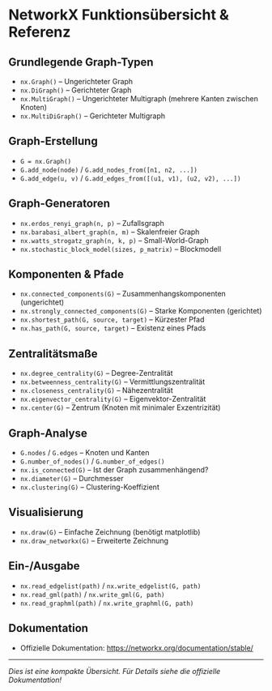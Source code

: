 # NetworkX Funktionsübersicht & Referenz

## Grundlegende Graph-Typen
- `nx.Graph()` – Ungerichteter Graph
- `nx.DiGraph()` – Gerichteter Graph
- `nx.MultiGraph()` – Ungerichteter Multigraph (mehrere Kanten zwischen Knoten)
- `nx.MultiDiGraph()` – Gerichteter Multigraph

## Graph-Erstellung
- `G = nx.Graph()`
- `G.add_node(node)` / `G.add_nodes_from([n1, n2, ...])`
- `G.add_edge(u, v)` / `G.add_edges_from([(u1, v1), (u2, v2), ...])`

## Graph-Generatoren
- `nx.erdos_renyi_graph(n, p)` – Zufallsgraph
- `nx.barabasi_albert_graph(n, m)` – Skalenfreier Graph
- `nx.watts_strogatz_graph(n, k, p)` – Small-World-Graph
- `nx.stochastic_block_model(sizes, p_matrix)` – Blockmodell

## Komponenten & Pfade
- `nx.connected_components(G)` – Zusammenhangskomponenten (ungerichtet)
- `nx.strongly_connected_components(G)` – Starke Komponenten (gerichtet)
- `nx.shortest_path(G, source, target)` – Kürzester Pfad
- `nx.has_path(G, source, target)` – Existenz eines Pfads

## Zentralitätsmaße
- `nx.degree_centrality(G)` – Degree-Zentralität
- `nx.betweenness_centrality(G)` – Vermittlungszentralität
- `nx.closeness_centrality(G)` – Nähezentralität
- `nx.eigenvector_centrality(G)` – Eigenvektor-Zentralität
- `nx.center(G)` – Zentrum (Knoten mit minimaler Exzentrizität)

## Graph-Analyse
- `G.nodes` / `G.edges` – Knoten und Kanten
- `G.number_of_nodes()` / `G.number_of_edges()`
- `nx.is_connected(G)` – Ist der Graph zusammenhängend?
- `nx.diameter(G)` – Durchmesser
- `nx.clustering(G)` – Clustering-Koeffizient

## Visualisierung
- `nx.draw(G)` – Einfache Zeichnung (benötigt matplotlib)
- `nx.draw_networkx(G)` – Erweiterte Zeichnung

## Ein-/Ausgabe
- `nx.read_edgelist(path)` / `nx.write_edgelist(G, path)`
- `nx.read_gml(path)` / `nx.write_gml(G, path)`
- `nx.read_graphml(path)` / `nx.write_graphml(G, path)`

## Dokumentation
- Offizielle Dokumentation: https://networkx.org/documentation/stable/

---

*Dies ist eine kompakte Übersicht. Für Details siehe die offizielle Dokumentation!*
